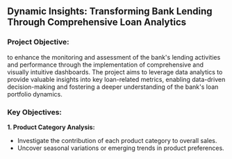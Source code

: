 ## Dynamic Insights: Transforming Bank Lending Through Comprehensive Loan Analytics
### Project Objective:
to enhance the monitoring and assessment of the bank's lending activities and performance through the implementation of comprehensive and visually intuitive dashboards. The project aims to leverage data analytics to provide valuable insights into key loan-related metrics, enabling data-driven decision-making and fostering a deeper understanding of the bank's loan portfolio dynamics.
### Key Objectives:
**1. Product Category Analysis:** 
- Investigate the contribution of each product category to overall sales.
- Uncover seasonal variations or emerging trends in product preferences.
